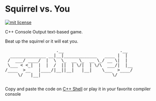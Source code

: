 Squirrel vs. You
===================

<a href="https://opensource.org/licenses/MIT"><img src="https://img.shields.io/badge/mit-license-brightgreen.svg" alt="mit license"></a>

C++ Console Output text-based game.

Beat up the squirrel or it will eat you.

<pre>
                    .__                      .__   
  ______________ __|__|_____________   ____ |  |  
 /  ___/ ____/  |  \  \_  __ \_  __ \_/ __ \|  |  
 \___ < <_|  |  |  /  ||  | \/|  | \/\  ___/|  |__
/____  >__   |____/|__||__|   |__|    \___  >____/
     \/   |__|                            \/      
     
</pre>

Copy and paste the code on [C++ Shell](http://cpp.sh/)  or play it in your favorite compiler console 
